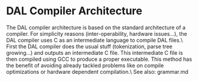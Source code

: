 # DAL Compiler Architecture
The DAL compiler architecture is based on the standard architecture of a compiler. For simplicity reasons (inter-operability, hardware issues...), the DAL compiler uses C as an intermediate language to compile DAL files.\\
First the DAL compiler does the usual stuff (tokenization, parse tree growing...) and outputs an intermediate C file. This intermediate C file is then compiled using GCC to produce a proper executable. This method has the benefit of avoiding already tackled problems like on compile optimizations or hardware dependent compilation.\\
See also: grammar.md